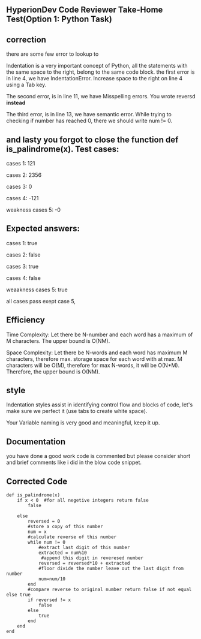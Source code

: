 HyperionDev Code Reviewer Take-Home Test(Option 1: Python Task)
---

correction
---
there are some few error to lookup to

Indentation is a very important concept of Python, all the statements with the same space to the right, 
belong to the same code block.
the first error is in line 4, we have IndentationError. Increase space to the right on line 4 using a Tab key.

The second error, is in line 11, we have Misspelling errors. You wrote reversd **instead**

The third error, is in line 13, we have semantic error. While trying to checking if number has reached 0, there we should write num != 0.

and lasty you forgot to close the function **def is_palindrome(x)**. 
Test cases:
---
cases 1: 121

cases 2: 2356

cases 3: 0

cases 4: -121

weakness cases 5: -0

Expected answers:
---

cases 1: true

cases 2: false

cases 3: true

cases 4: false

weaakness cases 5: true

all cases pass exept case 5,    


Efficiency
---

Time Complexity: Let there be N-number and each word has a maximum of M characters. The upper bound is O(NM).

Space Complexity: Let there be N-words and each word has maximum M characters, therefore max. storage space 
for each word with at max. M characters will be O(M), therefore for max N-words, it will be O(N*M). Therefore,
the upper bound is O(NM).



style
---
 
Indentation styles assist in identifying control flow and blocks of code, let's make sure we perfect it 
  (use tabs to create white space).
 
Your Variable naming is very good and meaningful, keep it up.

Documentation
---
you have done a good work code is commented but please consider short and brief comments like i did in the blow code snippet.
 
 Corrected Code
 ---
```
def is_palindrome(x)
    if x < 0  #for all negetive integers return false
        false

    else 
        reversed = 0
        #store a copy of this number
        num = x  
        #calculate reverse of this number
        while num != 0
            #extract last digit of this number
            extracted = num%10
             #append this digit in reveresed number
            reversed = reversed*10 + extracted 
            #floor divide the number leave out the last digit from number
            num=num/10
        end
        #compare reverse to original number return false if not equal else true
        if reversed != x
            false
        else
            true
        end
    end
end
```
